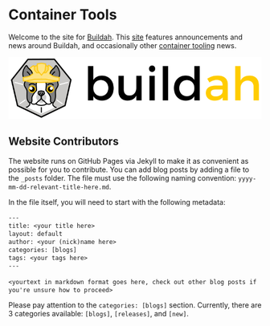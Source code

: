 # Container Tools

Welcome to the site for [Buildah](https://github.com/projectatomic/buildah/blob/master/README.md). This [site](https://containers.github.io/buildah.io) features announcements and news around Buildah, and occasionally other [container tooling](https://github.com/containers/) news.

![Buildah logo](https://github.com/containers/buildah.io/blob/master/images/buildah.png)

## Website Contributors

The website runs on GitHub Pages via Jekyll to make it as convenient as possible for you to contribute. You can add blog posts by adding a file to the `_posts` folder. The file must use the following naming convention: `yyyy-mm-dd-relevant-title-here.md`.

In the file itself, you will need to start with the following metadata:

```
---
title: <your title here>
layout: default
author: <your (nick)name here>
categories: [blogs]
tags: <your tags here>
---

<yourtext in markdown format goes here, check out other blog posts if you're unsure how to proceed>
```

Please pay attention to the `categories: [blogs]` section. Currently, there are 3 categories available: `[blogs]`, `[releases]`, and `[new]`.

